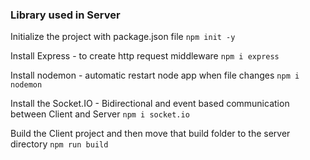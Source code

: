 ### Library used in Server

Initialize the project with package.json file
`npm init -y`

Install Express - to create http request middleware
`npm i express`

Install nodemon - automatic restart node app when file changes
`npm i nodemon`

Install the Socket.IO - Bidirectional and event based communication between Client and Server
`npm i socket.io`

Build the Client project and then move that build folder to the server directory
`npm run build`

